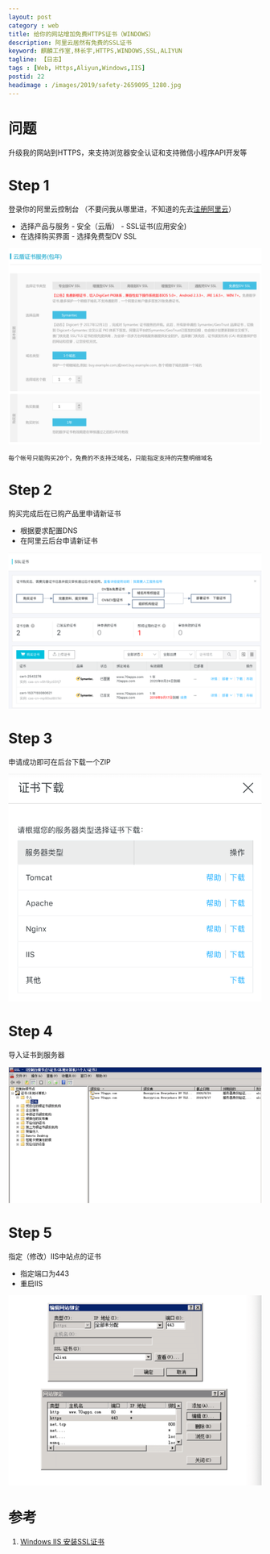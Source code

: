 ```yaml
---
layout: post
category : web
title: 给你的网站增加免费HTTPS证书（WINDOWS）
description: 阿里云居然有免费的SSL证书
keyword: 麒麟工作室,林长宇,HTTPS,WINDOWS,SSL,ALIYUN
tagline: 【日志】
tags : [Web, Https,Aliyun,Windows,IIS]
postid: 22
headimage : /images/2019/safety-2659095_1280.jpg
---
```


# 问题

升级我的网站到HTTPS，来支持浏览器安全认证和支持微信小程序API开发等

# Step 1

登录你的阿里云控制台
（不要问我从哪里进，不知道的先去[注册阿里云](https://promotion.aliyun.com/ntms/act/ambassador/sharetouser.html?userCode=smatfm0j&utm_source=smatfm0j)）

 * 选择产品与服务 - 安全（云盾） - SSL证书(应用安全)
 * 在选择购买界面 - 选择免费型DV SSL


![阿里去选择购买](/images/aliyunssl.png "注意选择免费的那一项")


```
每个帐号只能购买20个，免费的不支持泛域名，只能指定支持的完整明细域名
```
# Step 2

购买完成后在已购产品里申请新证书

 * 根据要求配置DNS
 * 在阿里云后台申请新证书

![请求](/images/ssllist.png "SSL产品列表")

# Step 3

申请成功即可在后台下载一个ZIP

![下载](/images/ssldownload.png "SSL证书下载")

# Step 4

导入证书到服务器


![导入](/images/sslimport.png "SSL证书导入")

# Step 5

指定（修改）IIS中站点的证书

 * 指定端口为443
 * 重启IIS

![修改](/images/sslconfig.png "SSL证书修改")

# 参考

  1. [Windows IIS 安装SSL证书](https://help.aliyun.com/knowledge_detail/95502.html?spm=5176.2020520163.cas.36.4f574MYv4MYvfJ)
